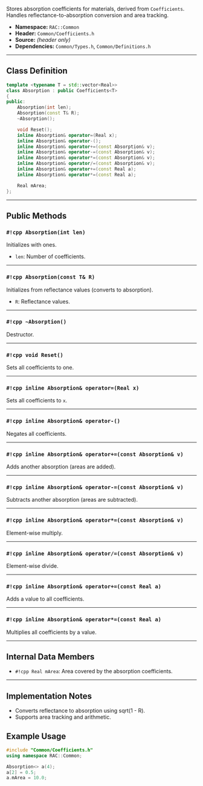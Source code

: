 Stores absorption coefficients for materials, derived from `Coefficients`.  
Handles reflectance-to-absorption conversion and area tracking.

- **Namespace:** `RAC::Common`
- **Header:** `Common/Coefficients.h`
- **Source:** *(header only)*
- **Dependencies:** `Common/Types.h`, `Common/Definitions.h`

---

## Class Definition

```cpp
template <typename T = std::vector<Real>>
class Absorption : public Coefficients<T>
{
public:
    Absorption(int len);
    Absorption(const T& R);
    ~Absorption();

    void Reset();
    inline Absorption& operator=(Real x);
    inline Absorption& operator-();
    inline Absorption& operator+=(const Absorption& v);
    inline Absorption& operator-=(const Absorption& v);
    inline Absorption& operator*=(const Absorption& v);
    inline Absorption& operator/=(const Absorption& v);
    inline Absorption& operator+=(const Real a);
    inline Absorption& operator*=(const Real a);

    Real mArea;
};
```

---

## Public Methods

### `#!cpp Absorption(int len)`
Initializes with ones.
- `len`: Number of coefficients.

---

### `#!cpp Absorption(const T& R)`
Initializes from reflectance values (converts to absorption).
- `R`: Reflectance values.

---

### `#!cpp ~Absorption()`
Destructor.

---

### `#!cpp void Reset()`
Sets all coefficients to one.

---

### `#!cpp inline Absorption& operator=(Real x)`
Sets all coefficients to `x`.

---

### `#!cpp inline Absorption& operator-()`
Negates all coefficients.

---

### `#!cpp inline Absorption& operator+=(const Absorption& v)`
Adds another absorption (areas are added).

---

### `#!cpp inline Absorption& operator-=(const Absorption& v)`
Subtracts another absorption (areas are subtracted).

---

### `#!cpp inline Absorption& operator*=(const Absorption& v)`
Element-wise multiply.

---

### `#!cpp inline Absorption& operator/=(const Absorption& v)`
Element-wise divide.

---

### `#!cpp inline Absorption& operator+=(const Real a)`
Adds a value to all coefficients.

---

### `#!cpp inline Absorption& operator*=(const Real a)`
Multiplies all coefficients by a value.

---

## Internal Data Members

- `#!cpp Real mArea`: Area covered by the absorption coefficients.

---

## Implementation Notes

- Converts reflectance to absorption using sqrt(1 - R).
- Supports area tracking and arithmetic.

## Example Usage

```cpp
#include "Common/Coefficients.h"
using namespace RAC::Common;

Absorption<> a(4);
a[2] = 0.5;
a.mArea = 10.0;
```
